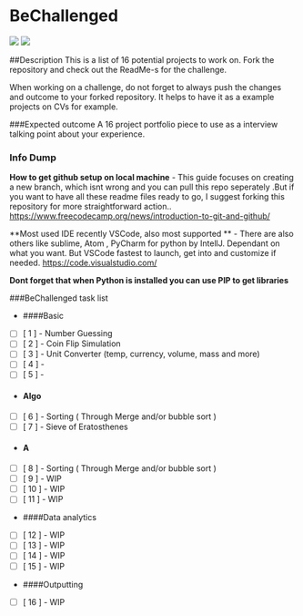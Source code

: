 # BeChallenged

![](https://img.shields.io/github/stars/rleit/be-challenged-16-projects?style=social)  ![](https://img.shields.io/github/forks/rleit/be-challenged-16-projects)

##Description
This is a list of 16 potential projects to work on. Fork the repository and check out the ReadMe-s for the challenge.

When working on a challenge, do not forget to always push the changes and outcome to your forked repository. It helps to have it as a example projects on CVs for example. 


###Expected outcome
A 16 project portfolio piece to use as a interview talking point about your experience.

### Info Dump
**How to get github setup on local machine** - This guide focuses on creating a new branch, which isnt wrong and you can pull this repo seperately .But if you want to have all these readme files ready to go, I suggest forking this repository for more straightforward action..
https://www.freecodecamp.org/news/introduction-to-git-and-github/

**Most used IDE recently VSCode, also most supported ** - There are also others like sublime, Atom , PyCharm for python by IntellJ. Dependant on what you want. But VSCode fastest to launch, get into and customize if needed.
https://code.visualstudio.com/

**Dont forget that when Python is installed you can use PIP to get libraries**

###BeChallenged task list
- ####Basic
- [ ] [ 1 ] - Number Guessing
- [ ] [ 2 ] - Coin Flip Simulation
- [ ] [ 3 ] - Unit Converter (temp, currency, volume, mass and more)
- [ ] [ 4 ] - 
- [ ] [ 5 ] - 
- #### Algo
- [ ] [ 6 ] - Sorting ( Through Merge and/or bubble sort )
- [ ] [ 7 ] - Sieve of Eratosthenes
- #### A
- [ ] [ 8 ] - Sorting ( Through Merge and/or bubble sort )
- [ ] [ 9 ] - WIP
- [ ] [ 10 ] - WIP
- [ ] [ 11 ] - WIP
- ####Data analytics
- [ ] [ 12 ] - WIP
- [ ] [ 13 ] - WIP
- [ ] [ 14 ] - WIP
- [ ] [ 15 ] - WIP
- ####Outputting
- [ ] [ 16 ] - WIP
